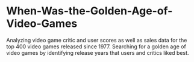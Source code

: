 # When-Was-the-Golden-Age-of-Video-Games
Analyzing video game critic and user scores as well as sales data for the top 400 video games released since 1977.
Searching for a golden age of video games by identifying release years that users and critics liked best.
